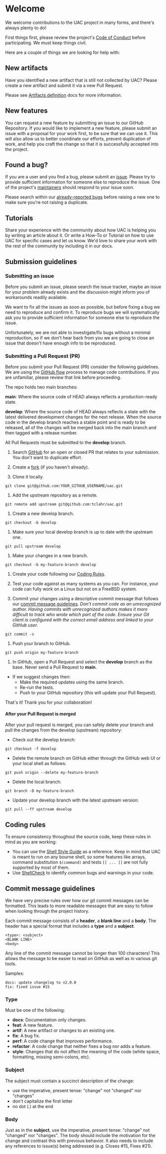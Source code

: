 # Welcome

We welcome contributions to the UAC project in many forms, and there's always plenty to do!

First things first, please review the project's [Code of Conduct](CODE_OF_CONDUCT.md) before participating. We must keep things civil.

Here are a couple of things we are looking for help with:

## New artifacts

Have you identified a new artifact that is still not collected by UAC? Please create a new artifact and submit it via a new Pull Request.

Please see [Artifacts definition](https://tclahr.github.io/uac-docs/artifacts/) docs for more information.

## New features

You can request a new feature by submitting an issue to our GitHub Repository. If you would like to implement a new feature, please submit an issue with a proposal for your work first, to be sure that we can use it. This will also allow us to better coordinate our efforts, prevent duplication of work, and help you craft the change so that it is successfully accepted into the project.

## Found a bug?

If you are a user and you find a bug, please submit an [issue](https://github.com/tclahr/uac/issues). Please try to provide sufficient information for someone else to reproduce the issue. One of the project's [maintainers](MAINTAINERS.md) should respond to your issue soon.

Please search within our [already-reported bugs](https://github.com/tclahr/uac/issues) before raising a new one to make sure you're not raising a duplicate.

## Tutorials

Share your experience with the community about how UAC is helping you by writing an article about it. Or write a How-To or Tutorial on how to use UAC for specific cases and let us know. We'd love to share your work with the rest of the community by including it in our docs.

## Submission guidelines

### Submitting an issue

Before you submit an issue, please search the issue tracker, maybe an issue for your problem already exists and the discussion might inform you of workarounds readily available.

We want to fix all the issues as soon as possible, but before fixing a bug we need to reproduce and confirm it. To reproduce bugs we will systematically ask you to provide sufficient information for someone else to reproduce the issue.

Unfortunately, we are not able to investigate/fix bugs without a minimal reproduction, so if we don't hear back from you we are going to close an issue that doesn't have enough info to be reproduced.

### Submitting a Pull Request (PR)

Before you submit your Pull Request (PR) consider the following guidelines. We are using the [GitHub flow](https://guides.github.com/introduction/flow/) process to manage code contributions. If you are unfamiliar, please review that link before proceeding.

The repo holds two main branches:

**main**: Where the source code of HEAD always reflects a production-ready state.

**develop**: Where the source code of HEAD always reflects a state with the latest delivered development changes for the next release. When the source code in the develop branch reaches a stable point and is ready to be released, all of the changes will be merged back into the main branch and then tagged with a release number.

All Pull Requests must be submitted to the **develop** branch.

1. Search [GitHub](https://github.com/tclahr/uac/pulls) for an open or closed PR that relates to your submission. You don't want to duplicate effort.

1. Create a [fork](https://help.github.com/articles/fork-a-repo) (if you haven't already).

1. Clone it locally.

```shell
git clone git@github.com:YOUR_GITHUB_USERNAME/uac.git
```

1. Add the upstream repository as a remote.

```shell
git remote add upstream git@github.com:tclahr/uac.git
```

1. Create a new develop branch.

```shell
git checkout -b develop
```

1. Make sure your local develop branch is up to date with the upstream one.

```shell
git pull upstream develop
```

1. Make your changes in a new branch.

```shell
git checkout -b my-feature-branch develop
```

1. Create your code following our [Coding Rules](#coding-rules).

1. Test your code against as many systems as you can. For instance, your code can fully work on a Linux but not on a FreeBSD system.

1. Commit your changes using a descriptive commit message that follows our [commit message guidelines](#commit-message-guidelines). *Don’t commit code as an unrecognized author. Having commits with unrecognized authors makes it more difficult to track who wrote which part of the code. Ensure your Git client is configured with the correct email address and linked to your GitHub user.*

  ```shell
  git commit -s
  ```

1. Push your branch to GitHub.

  ```shell
  git push origin my-feature-branch
  ```

1. In GitHub, open a Pull Request and select the **develop** branch as the base. Never send a Pull Request to **main**.

- If we suggest changes then:
  - Make the required updates using the same branch.
  - Re-run the tests.
  - Push to your GitHub repository (this will update your Pull Request).

That's it! Thank you for your collaboration!

#### After your Pull Request is merged

After your pull request is merged, you can safely delete your branch and pull the changes from the develop (upstream) repository:

- Check out the develop branch:

```shell
git checkout -f develop
```

- Delete the remote branch on GitHub either through the GitHub web UI or your local shell as follows:

```shell
git push origin --delete my-feature-branch
```

- Delete the local branch:

```shell
git branch -D my-feature-branch
```

- Update your develop branch with the latest upstream version:

```shell
git pull --ff upstream develop
```

## Coding rules

To ensure consistency throughout the source code, keep these rules in mind as you are working:

- You can use the [Shell Style Guide](https://google.github.io/styleguide/shellguide.html) as a reference. Keep in mind that UAC is meant to run on any bourne shell, so some features like arrays, command substitution ```$(command)``` and tests ```[[ ... ]]``` are not fully supported by most of them.
- Use [ShellCheck](https://www.shellcheck.net) to identify common bugs and warnings in your code.

## Commit message guidelines

We have very precise rules over how our git commit messages can be formatted. This leads to more readable messages that are easy to follow when looking through the project history.

Each commit message consists of a **header**, a **blank line** and a **body**. The header has a special format that includes a **type** and a **subject**. 

```
<type>: <subject>
<BLANK LINE>
<body>
```

Any line of the commit message cannot be longer than 100 characters! This allows the message to be easier to read on GitHub as well as in various git tools.

Samples:

```
docs: update changelog to v2.0.0
fix: fixed issue #15
```

### Type

Must be one of the following:

- **docs**: Documentation only changes.
- **feat**: A new feature.
- **artif**: A new artifact or changes to an existing one.
- **fix**: A bug fix.
- **perf**: A code change that improves performance.
- **refactor**: A code change that neither fixes a bug nor adds a feature.
- **style**: Changes that do not affect the meaning of the code (white space, formatting, missing semi-colons, etc).

### Subject

The subject must contain a succinct description of the change:

- use the imperative, present tense: "change" not "changed" nor "changes"
- don't capitalize the first letter
- no dot (.) at the end

### Body

Just as in the **subject**, use the imperative, present tense: "change" not "changed" nor "changes". The body should include the motivation for the change and contrast this with previous behavior. It also needs to include any references to issue(s) being addressed (e.g. Closes #15, Fixes #21).
